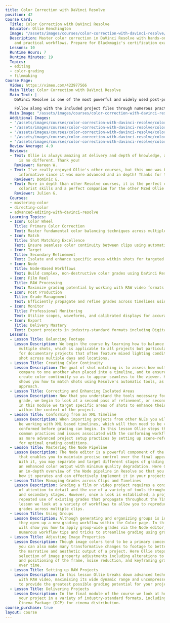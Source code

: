 ```yaml
---
title: Color Correction with DaVinci Resolve
position: 42
Course Card:
  Title: Color Correction with DaVinci Resolve
  Educator: Ollie Kenchington
  Image: "/assets/images/courses/color-correction-with-davinci-resolve/color-correction-with-davinci-resolve.jpg"
  Description: Master color correction in DaVinci Resolve with hands-on exercises
    and practical workflows. Prepare for Blackmagic's certification exam.
  Lessons: 10
  Runtime Hours: 7
  Runtime Minutes: 19
  Topics:
  - editing
  - color-grading
  - filmmaking
Course Page:
  Video: https://vimeo.com/422977566
  Main Title: Color Correction with DaVinci Resolve
  Main Text: |-
    DaVinci Resolve is one of the most powerful and widely used post-production tools available and in this officially certified course, professional colorist Ollie Kenchington offers an in-depth guide to its tools, effects and workflows.

    Follow along with the included project files through numerous practical exercises to gain a detailed understanding of how to color correct and grade real-world productions. Following completion you will be eligible to sit the official Blackmagic Design exam to become a certified color professional.
  Main Image: "/assets/images/courses/color-correction-with-davinci-resolve/color-correction-with-davinci-resolve-1.jpg"
  Additional Images:
  - "/assets/images/courses/color-correction-with-davinci-resolve/color-correction-with-davinci-resolve-2.jpg"
  - "/assets/images/courses/color-correction-with-davinci-resolve/color-correction-with-davinci-resolve-3.jpg"
  - "/assets/images/courses/color-correction-with-davinci-resolve/color-correction-with-davinci-resolve-4.jpg"
  - "/assets/images/courses/color-correction-with-davinci-resolve/color-correction-with-davinci-resolve-5.jpg"
  - "/assets/images/courses/color-correction-with-davinci-resolve/color-correction-with-davinci-resolve-6.jpg"
  Review Average: 4.9
  Reviews:
  - Text: Ollie is always amazing at delivery and depth of knowledge, and this course
      is no different. Thank you!
    Reviewer: Kareen W.
  - Text: I've really enjoyed Ollie's other courses, but this one was by far the most
      informative since it was more advanced and in depth! Thanks for the great presentation!
    Reviewer: Dominic E.
  - Text: More in depth than other Resolve courses, it is the perfect course for upgrading
      colorist skills and a perfect companion for the other MZed Ollie's courses.
    Reviewer: Julien G.
  Courses:
  - mastering-color
  - directing-color
  - advanced-editing-with-davinci-resolve
  Learning Topics:
  - Icon: Color Wheel
    Title: Primary Color Correction
    Text: Master fundamental color balancing techniques across multiple shots to achieve professional, consistent looks.
  - Icon: Match
    Title: Shot Matching Excellence
    Text: Ensure seamless color continuity between clips using automatic tools and manual matching techniques.
  - Icon: Target
    Title: Secondary Refinement
    Text: Isolate and enhance specific areas within shots for targeted corrections and creative color effects.
  - Icon: Node
    Title: Node-Based Workflows
    Text: Build complex, non-destructive color grades using DaVinci Resolve's powerful node pipeline system.
  - Icon: Film Reel
    Title: RAW Processing
    Text: Maximize grading potential by working with RAW video formats and scene-referred color workflows.
  - Icon: Post Production
    Title: Grade Management
    Text: Efficiently propagate and refine grades across timelines using groups, versions, and collaborative tools.
  - Icon: Monitor
    Title: Professional Monitoring
    Text: Utilize scopes, waveforms, and calibrated displays for accurate color evaluation and correction.
  - Icon: Export
    Title: Delivery Mastery
    Text: Export projects in industry-standard formats including Digital Cinema Packages for theatrical distribution.
  Lessons:
  - Lesson Title: Balancing Footage
    Lesson Description: We begin the course by learning how to balance footage across
      multiple shots, which is applicable to all projects but particularly useful
      for documentary projects that often feature mixed lighting conditions, and scenes
      shot across multiple days and locations.
  - Lesson Title: Creating Color Continuity
    Lesson Description: The goal of shot matching is to assess how multiple clips
      compare to one another when placed into a timeline, and to ensure that they
      create color continuity so as to appear seamless to the viewer. Here, Ollie
      shows you how to match shots using Resolve's automatic tools, as well as a manual
      approach.
  - Lesson Title: Correcting and Enhancing Isolated Areas
    Lesson Description: Now that you understand the tools necessary for a primary
      grade, we begin to look at a second pass of refinement, or secondary grade.
      In this module we target specific areas of shots to enhance their effectiveness
      within the context of the project.
  - Lesson Title: Conforming from an XML Timeline
    Lesson Description: When importing projects from other NLEs you will frequently
      be working with XML based timelines, which will then need to be verified and
      conformed before grading can begin. In this lesson Ollie steps through the most
      common practices and issues associated with the conforming workflow, as well
      as more advanced project setup practices by setting up scene-referred color
      for optimal grading conditions.
  - Lesson Title: Mastering the Node Pipeline
    Lesson Description: The Node editor is a powerful component of the Color page
      that enables you to maintain precise control over the final appearance of images.
      With it, you may separate and target different stages of grading while ensuring
      an enhanced color output with minimum quality degradation. Here Ollie provides
      an in-depth overview of the Node pipeline in Resolve so that you fully understand
      how it operates and can effectively implement it in your projects.
  - Lesson Title: Managing Grades across Clips and Timelines
    Lesson Description: Grading a film or video project requires a considerable level
      of attention to detail and the use of a variety of tools throughout both primary
      and secondary stages. However, once a look is established, a project often makes
      repeated use of existing grades that propagate throughout the Timeline. In this
      lesson we look at a variety of workflows to allow you to reproduce and refine
      grades across multiple clips.
  - Lesson Title: Using Groups
    Lesson Description: Although generating and organizing groups is incredibly simple,
      they open up a new grading workflow within the Color page. In this lesson Ollie
      will show you how to apply group-wide grades via the Node editor, as well as
      numerous workflow tips and tricks to streamline grading using groups.
  - Lesson Title: Adjusting Image Properties
    Lesson Description: Though image colors tend to be a primary concern of the colorist,
      you can also make many transformative changes to footage to better accommodate
      the narrative and aesthetic output of a project. Here Ollie steps through a
      selection of image property adjustments including alterations to the scaling
      and positioning of the frame, noise reduction, and keyframing grades to change
      over time.
  - Lesson Title: Setting up RAW Projects
    Lesson Description: In this lesson Ollie breaks down advanced techniques for working
      with RAW video, maximising its wide dynamic range and uncompressed pixel data
      to provide the greatest possible grading potential for your projects.
  - Lesson Title: Delivering Projects
    Lesson Description: In the final module of the course we look at how to export
      your project in a variety of industry-standard formats, including a Digital
      Cinema Package (DCP) for cinema distribution.
course_purchase: true
layout: course
---
```


